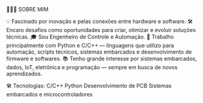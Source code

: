 👨🏻‍💻 SOBRE MIM

💡 Fascinado por inovação e pelas conexões entre hardware e software.
🛠️ Encaro desafios como oportunidades para criar, otimizar e evoluir soluções técnicas.
🎓 Sou Engenheiro de Controle e Automação.
💬 Trabalho principalmente com Python e C/C++ — linguagens que utilizo para automação, scripts técnicos, sistemas embarcados e desenvolvimento de firmware e softwares.
📚 Tenho grande interesse por sistemas embarcados, dados, IoT, eletrônica e programação — sempre em busca de novos aprendizados.

🛠 Tecnologias:
C/C++
Python
Desenvolvimento de PCB
Sistemas embarcados e microcontroladores

